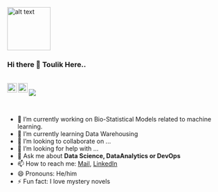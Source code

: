 <img src="https://media.giphy.com/media/jbR2y4E6CpSis33cXO/giphy.gif" alt="alt text" width="100" height="100" />

### Hi there 👋 Toulik Here..

<br/>
<a href="https://www.youracclaim.com/users/toulik-das" target="_blank">
  <img align="left" alt="Rahul Agrawal | Twitter" width="22px" src="https://cdn.jsdelivr.net/npm/simple-icons@v3/icons/twitter.svg" />
</a>
<a href="https://www.linkedin.com/in/toulik-das/" target="_blank">
  <img align="left" alt="Toulik's LinkdeIN" width="22px" src="https://cdn.jsdelivr.net/npm/simple-icons@v3/icons/linkedin.svg" />
</a>


![](https://visitor-badge.glitch.me/badge?page_id=Toulik-Das.Toulik-Das)

<br />

- 🔭 I’m currently working on Bio-Statistical Models related to machine learning.
- 🌱 I’m currently learning Data Warehousing
- 👯 I’m looking to collaborate on ...
- 🤔 I’m looking for help with ...
- 💬 Ask me about **Data Science, DataAnalytics or DevOps**
- 📫 How to reach me: [Mail](mailto:dastoulik122@gmail.com), [LinkedIn](https://www.linkedin.com/in/toulik-das/)
- 😄 Pronouns: He/him
- ⚡ Fun fact: I love mystery novels

